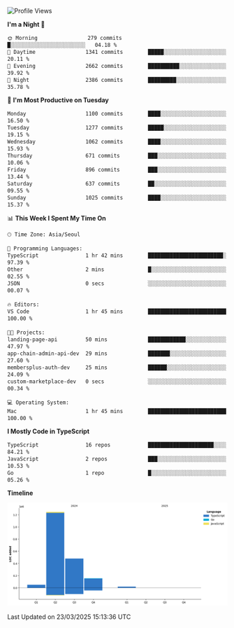<!--START_SECTION:waka-->
![Profile Views](http://img.shields.io/badge/Profile%20Views-14-blue)

**I'm a Night 🦉** 

```text
🌞 Morning                279 commits         █░░░░░░░░░░░░░░░░░░░░░░░░   04.18 % 
🌆 Daytime                1341 commits        █████░░░░░░░░░░░░░░░░░░░░   20.11 % 
🌃 Evening                2662 commits        ██████████░░░░░░░░░░░░░░░   39.92 % 
🌙 Night                  2386 commits        █████████░░░░░░░░░░░░░░░░   35.78 % 
```
📅 **I'm Most Productive on Tuesday** 

```text
Monday                   1100 commits        ████░░░░░░░░░░░░░░░░░░░░░   16.50 % 
Tuesday                  1277 commits        █████░░░░░░░░░░░░░░░░░░░░   19.15 % 
Wednesday                1062 commits        ████░░░░░░░░░░░░░░░░░░░░░   15.93 % 
Thursday                 671 commits         ███░░░░░░░░░░░░░░░░░░░░░░   10.06 % 
Friday                   896 commits         ███░░░░░░░░░░░░░░░░░░░░░░   13.44 % 
Saturday                 637 commits         ██░░░░░░░░░░░░░░░░░░░░░░░   09.55 % 
Sunday                   1025 commits        ████░░░░░░░░░░░░░░░░░░░░░   15.37 % 
```


📊 **This Week I Spent My Time On** 

```text
🕑︎ Time Zone: Asia/Seoul

💬 Programming Languages: 
TypeScript               1 hr 42 mins        ████████████████████████░   97.39 % 
Other                    2 mins              █░░░░░░░░░░░░░░░░░░░░░░░░   02.55 % 
JSON                     0 secs              ░░░░░░░░░░░░░░░░░░░░░░░░░   00.07 % 

🔥 Editors: 
VS Code                  1 hr 45 mins        █████████████████████████   100.00 % 

🐱‍💻 Projects: 
landing-page-api         50 mins             ████████████░░░░░░░░░░░░░   47.97 % 
app-chain-admin-api-dev  29 mins             ███████░░░░░░░░░░░░░░░░░░   27.60 % 
membersplus-auth-dev     25 mins             ██████░░░░░░░░░░░░░░░░░░░   24.09 % 
custom-marketplace-dev   0 secs              ░░░░░░░░░░░░░░░░░░░░░░░░░   00.34 % 

💻 Operating System: 
Mac                      1 hr 45 mins        █████████████████████████   100.00 % 
```

**I Mostly Code in TypeScript** 

```text
TypeScript               16 repos            █████████████████████░░░░   84.21 % 
JavaScript               2 repos             ███░░░░░░░░░░░░░░░░░░░░░░   10.53 % 
Go                       1 repo              █░░░░░░░░░░░░░░░░░░░░░░░░   05.26 % 
```



**Timeline**

![Lines of Code chart](https://raw.githubusercontent.com/piper-hyowon/piper-hyowon/main/assets/bar_graph.png)


 Last Updated on 23/03/2025 15:13:36 UTC
<!--END_SECTION:waka-->
